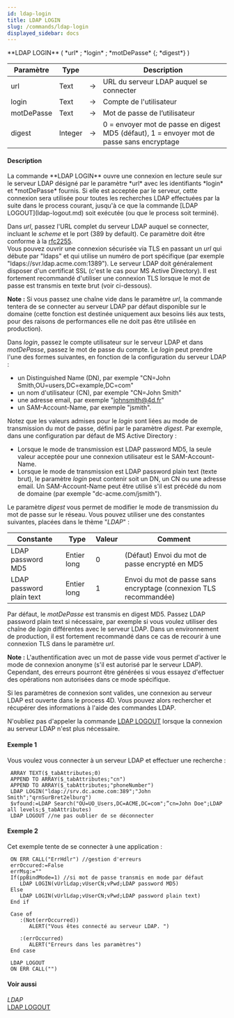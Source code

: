 ```yaml
---
id: ldap-login
title: LDAP LOGIN
slug: /commands/ldap-login
displayed_sidebar: docs
---
```


<!--REF #_command_.LDAP LOGIN.Syntax-->**LDAP LOGIN** ( *url* ; *login* ; *motDePasse* {; *digest*} )<!-- END REF-->
<!--REF #_command_.LDAP LOGIN.Params-->
| Paramètre | Type |  | Description |
| --- | --- | --- | --- |
| url | Text | &rarr; | URL du serveur LDAP auquel se connecter |
| login | Text | &rarr; | Compte de l'utilisateur |
| motDePasse | Text | &rarr; | Mot de passe de l’utilisateur |
| digest | Integer | &rarr; | 0 = envoyer mot de passe en digest MD5 (défaut), 1 = envoyer mot de passe sans encryptage |

<!-- END REF-->

#### Description 

<!--REF #_command_.LDAP LOGIN.Summary-->La commande **LDAP LOGIN** ouvre une connexion en lecture seule sur le serveur LDAP désigné par le paramètre *url* avec les identifiants *login* et *motDePasse* fournis.<!-- END REF--> Si elle est acceptée par le serveur, cette connexion sera utilisée pour toutes les recherches LDAP effectuées par la suite dans le process courant, jusqu'à ce que la commande [LDAP LOGOUT](ldap-logout.md) soit exécutée (ou que le process soit terminé). 

Dans *url*, passez l'URL complet du serveur LDAP auquel se connecter, incluant le *scheme* et le port (389 by default). Ce paramètre doit être conforme à la [rfc2255](https://www.ietf.org/rfc/rfc2255.txt).   
Vous pouvez ouvrir une connexion sécurisée via TLS en passant un *url* qui débute par "ldaps" et qui utilise un numéro de port spécifique (par exemple "ldaps://svr.ldap.acme.com:1389"). Le serveur LDAP doit généralement disposer d'un certificat SSL (c'est le cas pour MS Active Directory). Il est fortement recommandé d'utiliser une connexion TLS lorsque le mot de passe est transmis en texte brut (voir ci-dessous).

**Note :** Si vous passez une chaîne vide dans le paramètre *url*, la commande tentera de se connecter au serveur LDAP par défaut disponible sur le domaine (cette fonction est destinée uniquement aux besoins liés aux tests, pour des raisons de performances elle ne doit pas être utilisée en production). 

Dans *login*, passez le compte utilisateur sur le serveur LDAP et dans *motDePasse*, passez le mot de passe du compte. Le *login* peut prendre l'une des formes suivantes, en fonction de la configuration du serveur LDAP :

* un Distinguished Name (DN), par exemple "CN=John Smith,OU=users,DC=example,DC=com"
* un nom d'utilisateur (CN), par exemple "CN=John Smith"
* une adresse email, par exemple "johnsmith@4d.fr"
* un SAM-Account-Name, par exemple "jsmith".

Notez que les valeurs admises pour le *login* sont liées au mode de transmission du mot de passe, défini par le paramètre *digest*. Par exemple, dans une configuration par défaut de MS Active Directory :

* Lorsque le mode de transmission est LDAP password MD5, la seule valeur acceptée pour une connexion utilisateur est le SAM-Account-Name.
* Lorsque le mode de transmission est LDAP password plain text (texte brut), le paramètre *login* peut contenir soit un DN, un CN ou une adresse email. Un SAM-Account-Name peut être utilisé s'il est précédé du nom de domaine (par exemple "dc-acme.com/jsmith").

Le paramètre *digest* vous permet de modifier le mode de transmission du mot de passe sur le réseau. Vous pouvez utiliser une des constantes suivantes, placées dans le thème "*LDAP*" :

| Constante                | Type        | Valeur | Comment                                                           |
| ------------------------ | ----------- | ------ | ----------------------------------------------------------------- |
| LDAP password MD5        | Entier long | 0      | (Défaut) Envoi du mot de passe encrypté en MD5                    |
| LDAP password plain text | Entier long | 1      | Envoi du mot de passe sans encryptage (connexion TLS recommandée) |

Par défaut, le *motDePasse* est transmis en digest MD5\. Passez LDAP password plain text si nécessaire, par exemple si vous voulez utiliser des chaîne de *login* différentes avec le serveur LDAP. Dans un environnement de production, il est fortement recommandé dans ce cas de recourir à une connexion TLS dans le paramètre *url*. 

**Note :** L'authentification avec un mot de passe vide vous permet d'activer le mode de connexion anonyme (s'il est autorisé par le serveur LDAP). Cependant, des erreurs pourront être générées si vous essayez d'effectuer des opérations non autorisées dans ce mode spécifique. 

Si les paramètres de connexion sont valides, une connexion au serveur LDAP est ouverte dans le process 4D. Vous pouvez alors rechercher et récupérer des informations à l'aide des commandes LDAP.

N'oubliez pas d'appeler la commande [LDAP LOGOUT](ldap-logout.md) lorsque la connexion au serveur LDAP n'est plus nécessaire. 

#### Exemple 1 

Vous voulez vous connecter à un serveur LDAP et effectuer une recherche :

```4d
 ARRAY TEXT($_tabAttributes;0)
 APPEND TO ARRAY($_tabAttributes;"cn")
 APPEND TO ARRAY($_tabAttributes;"phoneNumber")
 LDAP LOGIN("ldap://srv.dc.acme.com:389";"John Smith";"qrnSurBret2elburg")
 $vfound:=LDAP Search("OU=UO_Users,DC=ACME,DC=com";”cn=John Doe";LDAP all levels;$_tabAttributes)
 LDAP LOGOUT //ne pas oublier de se déconnecter
```

#### Exemple 2 

Cet exemple tente de se connecter à une application :

```4d
 ON ERR CALL("ErrHdlr") //gestion d'erreurs
 errOccured:=False
 errMsg:=""
 If(ppBindMode=1) //si mot de passe transmis en mode par défaut
    LDAP LOGIN(vUrlLdap;vUserCN;vPwd;LDAP password MD5)
 Else
    LDAP LOGIN(vUrlLdap;vUserCN;vPwd;LDAP password plain text)
 End if
 
 Case of
    :(Not(errOccurred))
       ALERT("Vous êtes connecté au serveur LDAP. ")
 
    :(errOccurred)
       ALERT("Erreurs dans les paramètres")
 End case
 
 LDAP LOGOUT
 ON ERR CALL("")
```

#### Voir aussi 

*LDAP*  
[LDAP LOGOUT](ldap-logout.md)  